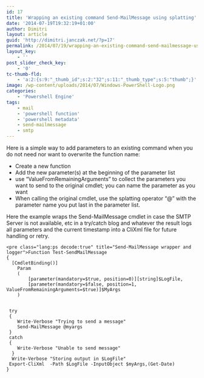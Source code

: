 ```yaml
---
id: 17
title: 'Wrapping an existing command Send-MailMessage using splatting'
date: '2014-07-19T19:32:19+01:00'
author: Dimitri
layout: article
guid: 'http://dimitri.janczak.net/?p=17'
permalink: /2014/07/19/wrapping-an-existing-command-send-mailmessage-using-splatting/
layout_key:
    - ''
post_slider_check_key:
    - '0'
tc-thumb-fld:
    - 'a:2:{s:9:"_thumb_id";s:2:"32";s:11:"_thumb_type";s:5:"thumb";}'
image: /wp-content/uploads/2014/07/Windows-PowerShell-Logo.png
categories:
    - 'Powershell Engine'
tags:
    - mail
    - 'powershell function'
    - 'powershell metadata'
    - send-mailmessage
    - smtp
---
```


Here is a simple way to add parameters to an existing command when you do not need nor want to overwrite the function name:

- Create a new function
- Add the new parameter(s) at the beginning of the parameter list
- use “ValueFromRemainingArguments” to collect the parameters you want to send to the original cmdlet; you can name the parameter as you want
- When calling the original cmdlet, use the splatting operator “@” with the parameter name you put last in the parameter list.

Here the example wraps the Send-MailMessage cmdlet in case the SMTP Server is not available, etc in a try/catch blog and whatever the result logs all parameters and the current timestamp into a CliXml file for future handling or retry.

```
<pre class="lang:ps decode:true" title="Send-MailMessage wrapper and logger">Function Test-SendMailMessage
{
  [CmdletBinding()]
    Param
    (
        [parameter(mandatory=$true, position=0)][string]$LogFile,
        [parameter(mandatory=$false, position=1, ValueFromRemainingArguments=$true)]$MyArgs
    )
 

 try
 {
	Write-Verbose "Trying to send a message"
	Send-MailMessage @myargs
 }
 catch
 {
	Write-Verbose "Unable to send message"
  }
  Write-Verbose "Storing output in $LogFile"
 Export-CliXml  -Path $LogFile -InputObject $myArgs,(Get-Date)
}
```